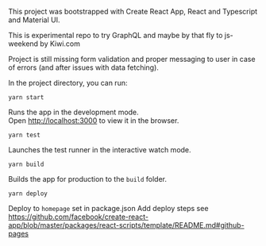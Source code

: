 This project was bootstrapped with Create React App, React and Typescript and Material UI.

This is experimental repo to try GraphQL and maybe by that fly to js-weekend by Kiwi.com

Project is still missing form validation and proper messaging to user in case of errors (and after issues with data fetching).

In the project directory, you can run:

`yarn start`

Runs the app in the development mode.<br>
Open [http://localhost:3000](http://localhost:3000) to view it in the browser.


`yarn test`

Launches the test runner in the interactive watch mode.<br>


`yarn build`

Builds the app for production to the `build` folder.<br>

`yarn deploy`

Deploy to `homepage` set in package.json
Add deploy steps see https://github.com/facebook/create-react-app/blob/master/packages/react-scripts/template/README.md#github-pages
